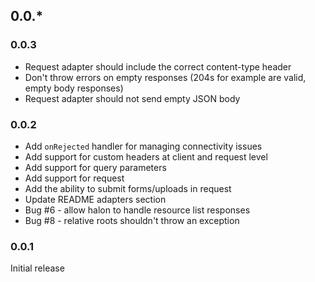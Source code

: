 ## 0.0.*

### 0.0.3
 * Request adapter should include the correct content-type header
 * Don't throw errors on empty responses (204s for example are valid, empty body responses)
 * Request adapter should not send empty JSON body

### 0.0.2
 * Add `onRejected` handler for managing connectivity issues
 * Add support for custom headers at client and request level
 * Add support for query parameters
 * Add support for request
 * Add the ability to submit forms/uploads in request
 * Update README adapters section
 * Bug #6 - allow halon to handle resource list responses
 * Bug #8 - relative roots shouldn't throw an exception

### 0.0.1
Initial release
